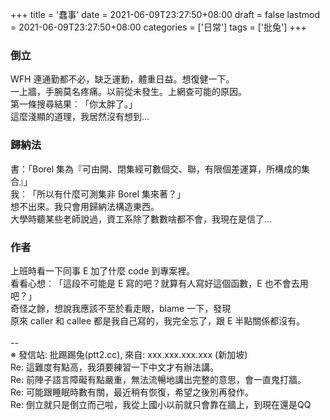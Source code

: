 +++
title = '蠢事'
date = 2021-06-09T23:27:50+08:00
draft = false
lastmod = 2021-06-09T23:27:50+08:00
categories = ['日常']
tags = ['批兔']
+++
### 倒立 
WFH 連通勤都不必，缺乏運動，體重日益。想復健一下。<br>
一上牆，手腕莫名疼痛。以前從未發生。上網查可能的原因。<br>
第一條搜尋結果︰「你太胖了。」<br>
這麼淺顯的道理，我居然沒有想到…<br>

### 歸納法 
書：「Borel 集為『可由開、閉集經可數個交、聯，有限個差運算，所構成的集合』」<br>
我︰「所以有什麼可測集非 Borel 集來著？」<br>
想不出來。我只會用歸納法構造東西。<br>
大學時聽某些老師說過，資工系除了數數啥都不會，我現在是信了…<br>

### 作者 
上班時看一下同事 E 加了什麼 code 到專案裡。<br>
看看心想︰「這段不可能是 E 寫的吧？就算有人寫好這個函數，E 也不會去用吧？」<br>
奇怪之餘，想說我應該不至於看走眼，blame 一下，發現<br>
原來 caller 和 callee 都是我自己寫的，我完全忘了，跟 E 半點關係都沒有。<br>
<br>
--<br>
※ 發信站: 批踢踢兔(ptt2.cc), 來自: xxx.xxx.xxx.xxx (新加坡)<br>
Re: 這難度有點高，我須要練習一下中文才有辦法講。<br>
Re: 前陣子語言障礙有點嚴重，無法流暢地講出完整的意思，會一直鬼打牆。<br>
Re: 可能跟睡眠時數有關，最近稍有恢復，希望之後別再發作。<br>
Re: 倒立就只是倒立而己啦，我從上國小以前就只會靠在牆上，到現在還是QQ<br>

